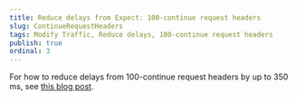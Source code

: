 ```yaml
---
title: Reduce delays from Expect: 100-continue request headers
slug: ContinueRequestHeaders
tags: Modify Traffic, Reduce delays, 100-continue request headers
publish: true
ordinal: 3
---
```


For how to reduce delays from 100-continue request headers by up to 350 ms, see [this blog post][1].

[1]: http://blogs.msdn.com/b/fiddler/archive/2011/11/05/http-expect-continue-delays-transmitting-post-bodies-by-up-to-350-milliseconds.aspx